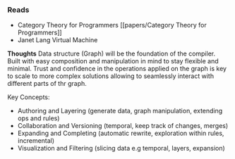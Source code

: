 ### Reads
- Category Theory for Programmers [[papers/Category Theory for Programmers]]
- Janet Lang Virtual Machine

**Thoughts**
Data structure (Graph) will be the foundation of the compiler. Built with easy composition and manipulation in mind to stay flexible and minimal. Trust and confidence in the operations applied on the graph is key to scale to more complex solutions allowing to seamlessly interact with different parts of thr graph.

Key Concepts:
- Authoring and Layering (generate data, graph manipulation, extending ops and rules)
- Collaboration and Versioning (temporal, keep track of changes, merges)
- Expanding and Completing (automatic rewrite, exploration within rules, incremental)
- Visualization and Filtering (slicing data e.g temporal, layers, expansion)

